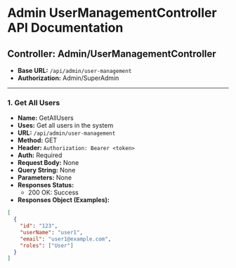 # Admin UserManagementController API Documentation

## Controller: Admin/UserManagementController

- **Base URL:** `/api/admin/user-management`
- **Authorization:** Admin/SuperAdmin

---

### 1. Get All Users
- **Name:** GetAllUsers
- **Uses:** Get all users in the system
- **URL:** `/api/admin/user-management`
- **Method:** GET
- **Header:** `Authorization: Bearer <token>`
- **Auth:** Required
- **Request Body:** None
- **Query String:** None
- **Parameters:** None
- **Responses Status:**
  - 200 OK: Success
- **Responses Object (Examples):**
```json
[
  {
    "id": "123",
    "userName": "user1",
    "email": "user1@example.com",
    "roles": ["User"]
  }
]
```
